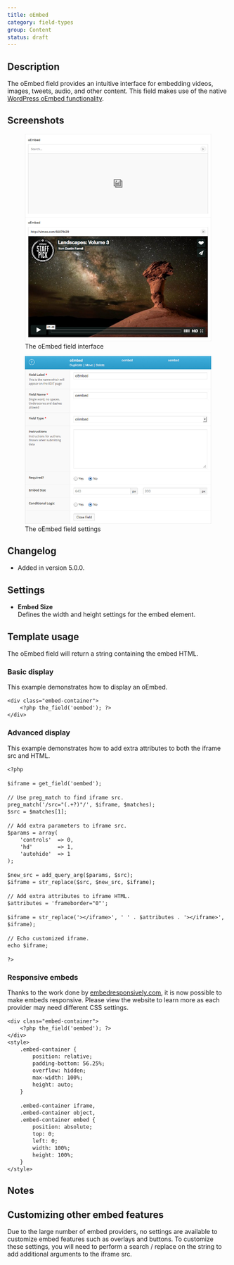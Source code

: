 ```yaml
---
title: oEmbed
category: field-types
group: Content
status: draft
---
```


## Description
The oEmbed field provides an intuitive interface for embedding videos, images, tweets, audio, and other content. This field makes use of the native [WordPress oEmbed functionality](https://codex.wordpress.org/Embeds).

## Screenshots
<div class="gallery">
	<figure>
		<a href="https://raw.githubusercontent.com/AdvancedCustomFields/docs/master/assets/acf-oembed-field-interface.jpg">
			<img src="https://raw.githubusercontent.com/AdvancedCustomFields/docs/master/assets/acf-oembed-field-interface.jpg" alt="An oEmbed field with an example video from Vimeo in use" />
		</a>
		<figcaption>The oEmbed field interface</figcaption>
	</figure>
	<figure>
		<a href="https://raw.githubusercontent.com/AdvancedCustomFields/docs/master/assets/acf-oembed-field-settings.jpg">
			<img src="https://raw.githubusercontent.com/AdvancedCustomFields/docs/master/assets/acf-oembed-field-settings.jpg" alt="List of field settings shown when setting up a oEmbed field" />
		</a>
		<figcaption>The oEmbed field settings</figcaption>
	</figure>
</div>

## Changelog
- Added in version 5.0.0.

## Settings
- **Embed Size**  
  Defines the width and height settings for the embed element.

## Template usage  
The oEmbed field will return a string containing the embed HTML.

### Basic display
This example demonstrates how to display an oEmbed.
```
<div class="embed-container">
	<?php the_field('oembed'); ?>
</div>
```

### Advanced display
This example demonstrates how to add extra attributes to both the iframe src and HTML.
```
<?php

$iframe = get_field('oembed');

// Use preg_match to find iframe src.
preg_match('/src="(.+?)"/', $iframe, $matches);
$src = $matches[1];

// Add extra parameters to iframe src.
$params = array(
    'controls'  => 0,
    'hd'        => 1,
    'autohide'  => 1
);

$new_src = add_query_arg($params, $src);
$iframe = str_replace($src, $new_src, $iframe);

// Add extra attributes to iframe HTML.
$attributes = 'frameborder="0"';

$iframe = str_replace('></iframe>', ' ' . $attributes . '></iframe>', $iframe);

// Echo customized iframe.
echo $iframe;

?>
```

### Responsive embeds
Thanks to the work done by [embedresponsively.com](http://embedresponsively.com/), it is now possible to make embeds responsive. Please view the website to learn more as each provider may need different CSS settings.
```
<div class="embed-container">
	<?php the_field('oembed'); ?>
</div>
<style>
	.embed-container { 
		position: relative; 
		padding-bottom: 56.25%;
		overflow: hidden;
		max-width: 100%;
		height: auto;
	} 

	.embed-container iframe,
	.embed-container object,
	.embed-container embed { 
		position: absolute;
		top: 0;
		left: 0;
		width: 100%;
		height: 100%;
	}
</style>
```

## Notes

## Customizing other embed features
Due to the large number of embed providers, no settings are available to customize embed features such as overlays and buttons. To customize these settings, you will need to perform a search / replace on the string to add additional arguments to the iframe src.

